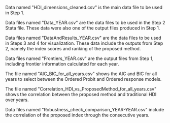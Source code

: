 Data named "HDI_dimensions_cleaned.csv" is the main data file to be used in Step 1.

Data files named "Data_YEAR.csv" are the data files to be used in the Step 2 Stata file. These data were also one of the output files produced in Step 1.

Data files named "DataAndResults_YEAR.csv" are the data files to be used in Steps 3 and 4 for visualization. These data include the outputs from Step 2, namely the index scores and ranking of the proposed method.

Data files named "Frontiers_YEAR.csv" are the output files from Step 1, including frontier information calculated for each year. 

The file named "AIC_BIC_for_all_years.csv" shows the AIC and BIC for all years to select between the Ordered Probit and Ordered response models. 

The file named "Correlation_HDI_vs_ProposedMethod_for_all_years.csv" shows the correlation between the proposed method and traditional HDI over years. 

Data files named "Robustness_check_comparison_YEAR-YEAR.csv" include the correlation of the proposed index through the consecutive years.
